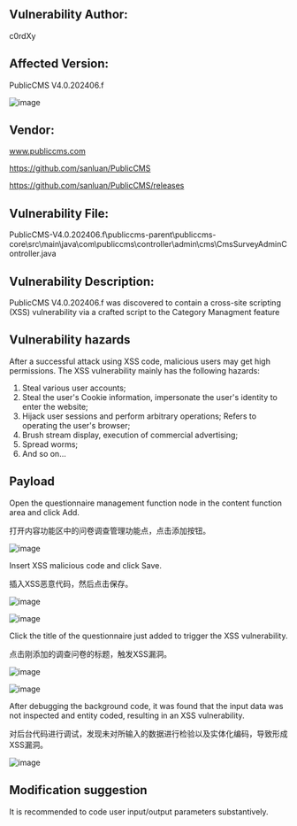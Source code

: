 ## Vulnerability Author: 

c0rdXy

## Affected Version: 

PublicCMS V4.0.202406.f

![image](https://github.com/user-attachments/assets/29ef1aad-0bd5-40e4-a85c-e6df15e0cb6d)


## Vendor:

www.publiccms.com

https://github.com/sanluan/PublicCMS

https://github.com/sanluan/PublicCMS/releases

## Vulnerability File:

PublicCMS-V4.0.202406.f\publiccms-parent\publiccms-core\src\main\java\com\publiccms\controller\admin\cms\CmsSurveyAdminController.java

## Vulnerability Description:

PublicCMS V4.0.202406.f was discovered to contain a cross-site scripting (XSS) vulnerability via a crafted script to the Category Managment feature

## Vulnerability hazards

After a successful attack using XSS code, malicious users may get high permissions. The XSS vulnerability mainly has the following hazards:

1. Steal various user accounts;
2. Steal the user's Cookie information, impersonate the user's identity to enter the website;
3. Hijack user sessions and perform arbitrary operations; Refers to operating the user's browser;
4. Brush stream display, execution of commercial advertising;
5. Spread worms;
6. And so on...

## Payload

Open the questionnaire management function node in the content function area and click Add.

打开内容功能区中的问卷调查管理功能点，点击添加按钮。

![image](https://github.com/user-attachments/assets/68ef347a-6ada-41f9-92bd-2eaf4fd45013)

Insert XSS malicious code and click Save.

插入XSS恶意代码，然后点击保存。

![image](https://github.com/user-attachments/assets/f4c6a937-8eae-4b68-9b01-a873a081621a)

![image](https://github.com/user-attachments/assets/5594e209-dace-41f1-8327-ab9c4fab9fc1)

Click the title of the questionnaire just added to trigger the XSS vulnerability.

点击刚添加的调查问卷的标题，触发XSS漏洞。

![image](https://github.com/user-attachments/assets/dd2a51df-9d78-4286-bcf5-2c66063c8c6c)

![image](https://github.com/user-attachments/assets/024c087b-4be7-482d-a3ec-200a67074fc8)

After debugging the background code, it was found that the input data was not inspected and entity coded, resulting in an XSS vulnerability.

对后台代码进行调试，发现未对所输入的数据进行检验以及实体化编码，导致形成XSS漏洞。

![image](https://github.com/user-attachments/assets/29084efc-fa77-45d7-8ab9-c76371524694)

## Modification suggestion

It is recommended to code user input/output parameters substantively.

